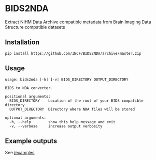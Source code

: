 # BIDS2NDA
Extract NIHM Data Archive compatible metadata from Brain Imaging Data Structure compatible datasets

## Installation


    pip install https://github.com/INCF/BIDS2NDA/archive/master.zip


## Usage

    usage: bids2nda [-h] [-v] BIDS_DIRECTORY OUTPUT_DIRECTORY
    
    BIDS to NDA converter.
    
    positional arguments:
      BIDS_DIRECTORY    Location of the root of your BIDS compatible directory
      OUTPUT_DIRECTORY  Directory where NDA files will be stored
    
    optional arguments:
      -h, --help        show this help message and exit
      -v, --verbose     increase output verbosity
      

## Example outputs
See [/examples](/examples)

